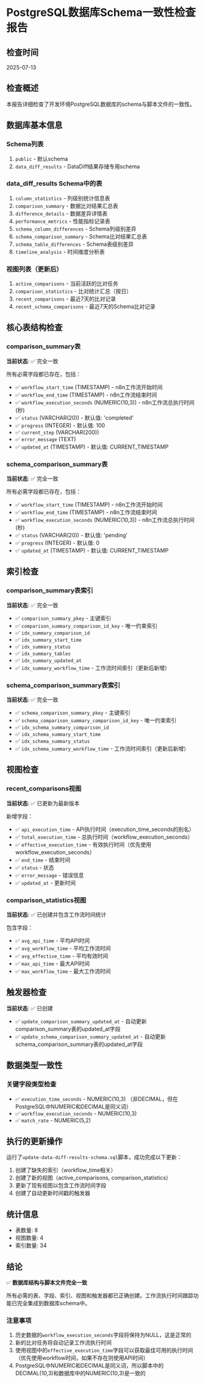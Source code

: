 # PostgreSQL数据库Schema一致性检查报告

## 检查时间
2025-07-13

## 检查概述
本报告详细检查了开发环境PostgreSQL数据库的schema与脚本文件的一致性。

## 数据库基本信息

### Schema列表
1. `public` - 默认schema
2. `data_diff_results` - DataDiff结果存储专用schema

### data_diff_results Schema中的表
1. `column_statistics` - 列级别统计信息表
2. `comparison_summary` - 数据比对结果汇总表
3. `difference_details` - 数据差异详情表
4. `performance_metrics` - 性能指标记录表
5. `schema_column_differences` - Schema列级别差异
6. `schema_comparison_summary` - Schema比对结果汇总表
7. `schema_table_differences` - Schema表级别差异
8. `timeline_analysis` - 时间维度分析表

### 视图列表（更新后）
1. `active_comparisons` - 当前活跃的比对任务
2. `comparison_statistics` - 比对统计汇总（按日）
3. `recent_comparisons` - 最近7天的比对记录
4. `recent_schema_comparisons` - 最近7天的Schema比对记录

## 核心表结构检查

### comparison_summary表
**当前状态**: ✅ 完全一致

所有必需字段都已存在，包括：
- ✅ `workflow_start_time` (TIMESTAMP) - n8n工作流开始时间
- ✅ `workflow_end_time` (TIMESTAMP) - n8n工作流结束时间  
- ✅ `workflow_execution_seconds` (NUMERIC(10,3)) - n8n工作流总执行时间(秒)
- ✅ `status` (VARCHAR(20)) - 默认值: 'completed'
- ✅ `progress` (INTEGER) - 默认值: 100
- ✅ `current_step` (VARCHAR(200))
- ✅ `error_message` (TEXT)
- ✅ `updated_at` (TIMESTAMP) - 默认值: CURRENT_TIMESTAMP

### schema_comparison_summary表
**当前状态**: ✅ 完全一致

所有必需字段都已存在，包括：
- ✅ `workflow_start_time` (TIMESTAMP) - n8n工作流开始时间
- ✅ `workflow_end_time` (TIMESTAMP) - n8n工作流结束时间
- ✅ `workflow_execution_seconds` (NUMERIC(10,3)) - n8n工作流总执行时间(秒)
- ✅ `status` (VARCHAR(20)) - 默认值: 'pending'
- ✅ `progress` (INTEGER) - 默认值: 0
- ✅ `updated_at` (TIMESTAMP) - 默认值: CURRENT_TIMESTAMP

## 索引检查

### comparison_summary表索引
**当前状态**: ✅ 完全一致

- ✅ `comparison_summary_pkey` - 主键索引
- ✅ `comparison_summary_comparison_id_key` - 唯一约束索引
- ✅ `idx_summary_comparison_id`
- ✅ `idx_summary_start_time`
- ✅ `idx_summary_status`
- ✅ `idx_summary_tables`
- ✅ `idx_summary_updated_at`
- ✅ `idx_summary_workflow_time` - 工作流时间索引（更新后新增）

### schema_comparison_summary表索引
**当前状态**: ✅ 完全一致

- ✅ `schema_comparison_summary_pkey` - 主键索引
- ✅ `schema_comparison_summary_comparison_id_key` - 唯一约束索引
- ✅ `idx_schema_summary_comparison_id`
- ✅ `idx_schema_summary_start_time`
- ✅ `idx_schema_summary_status`
- ✅ `idx_schema_summary_workflow_time` - 工作流时间索引（更新后新增）

## 视图检查

### recent_comparisons视图
**当前状态**: ✅ 已更新为最新版本

新增字段：
- ✅ `api_execution_time` - API执行时间（execution_time_seconds的别名）
- ✅ `total_execution_time` - 总执行时间（workflow_execution_seconds）
- ✅ `effective_execution_time` - 有效执行时间（优先使用workflow_execution_seconds）
- ✅ `end_time` - 结束时间
- ✅ `status` - 状态
- ✅ `error_message` - 错误信息
- ✅ `updated_at` - 更新时间

### comparison_statistics视图
**当前状态**: ✅ 已创建并包含工作流时间统计

包含字段：
- ✅ `avg_api_time` - 平均API时间
- ✅ `avg_workflow_time` - 平均工作流时间
- ✅ `avg_effective_time` - 平均有效时间
- ✅ `max_api_time` - 最大API时间
- ✅ `max_workflow_time` - 最大工作流时间

## 触发器检查
**当前状态**: ✅ 已创建

- ✅ `update_comparison_summary_updated_at` - 自动更新comparison_summary表的updated_at字段
- ✅ `update_schema_comparison_summary_updated_at` - 自动更新schema_comparison_summary表的updated_at字段

## 数据类型一致性

### 关键字段类型检查
- ✅ `execution_time_seconds` - NUMERIC(10,3) （非DECIMAL，但在PostgreSQL中NUMERIC和DECIMAL是同义词）
- ✅ `workflow_execution_seconds` - NUMERIC(10,3)
- ✅ `match_rate` - NUMERIC(5,2)

## 执行的更新操作

运行了`update-data-diff-results-schema.sql`脚本，成功完成以下更新：
1. 创建了缺失的索引（workflow_time相关）
2. 创建了新的视图（active_comparisons, comparison_statistics）
3. 更新了现有视图以包含工作流时间字段
4. 创建了自动更新时间戳的触发器

## 统计信息
- 表数量: 8
- 视图数量: 4
- 索引数量: 34

## 结论

✅ **数据库结构与脚本文件完全一致**

所有必需的表、字段、索引、视图和触发器都已正确创建。工作流执行时间跟踪功能已完全集成到数据库schema中。

### 注意事项
1. 历史数据的`workflow_execution_seconds`字段将保持为NULL，这是正常的
2. 新的比对任务将自动记录工作流执行时间
3. 使用视图中的`effective_execution_time`字段可以获取最佳可用的执行时间（优先使用workflow时间，如果不存在则使用API时间）
4. PostgreSQL中NUMERIC和DECIMAL是同义词，所以脚本中的DECIMAL(10,3)和数据库中的NUMERIC(10,3)是一致的